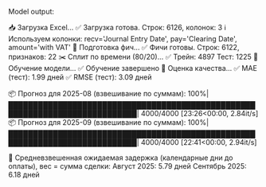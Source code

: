 Model output:

📥 Загрузка Excel...
✅ Загрузка готова. Строк: 6126, колонок: 3
ℹ️  Используем колонки: recv='Journal Entry Date', pay='Clearing Date', amount='with VAT'
🧪 Подготовка фич...
✅ Фичи готовы. Строк: 6122, признаков: 22
✂️  Сплит по времени (80/20)...
✅ Трейн: 4897  Тест: 1225
🚀 Обучение модели...
✅ Обучение завершено
📏 Оценка качества...
✅ MAE (тест):  1.99 дней
✅ RMSE (тест): 3.09 дней

📦 Прогноз для 2025-08 (взвешивание по суммам): 100%|████████████████████████████████████████████████████████████████████████████| 4000/4000 [23:26<00:00,  2.84it/s]
📦 Прогноз для 2025-09 (взвешивание по суммам): 100%|████████████████████████████████████████████████████████████████████████████| 4000/4000 [22:41<00:00,  2.94it/s] 

📣 Средневзвешенная ожидаемая задержка (календарные дни до оплаты), вес = сумма сделки:
  Август 2025:   5.79 дней
  Сентябрь 2025: 6.18 дней
